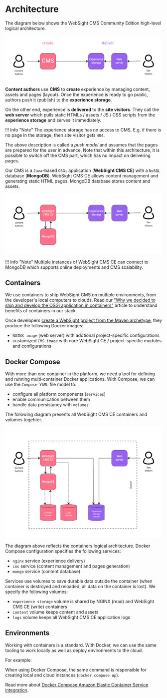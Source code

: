# Architecture
The diagram below shows the WebSight CMS Community Edition high-level logical architecture. 

![WebSight - logical architecture](logical-architecture.jpg)

**Content authors** use **CMS** to **create** experience by managing content, assets and pages (layout). Once the experience is ready to go public, authors push it (publish) to the **experience storage**. 

On the other end, experience is **delivered** to the **site visitors**. They call the **web server** which pulls static HTMLs / assets / JS / CSS scripts from the **experience storage** and serves it immediately.

!!! Info "Note" 
        The experience storage has no access to CMS. E.g. if there is no page in the storage, then site visitor gets `404`.

The above description is called a *push model* and assumes that the pages are prepared for the user in advance. Note that within this architecture, it is possible to switch off the CMS part, which has no impact on delivering pages.

Our CMS is a `Java`-based `OSGi` application (**WebSight CMS CE**) with a `NoSQL` database (**MongoDB**). WebSight CMS CE allows content management and generating static HTML pages. MongoDB database stores content and assets. 

![WebSight - logical architecture with MongoDB](logical-architecture-detailed.jpg)

!!! Info "Note"
        Multiple instances of WebSight CMS CE can connect to MongoDB which supports online deployments and CMS scalability.

## Containers
We use containers to ship WebSight CMS on multiple environments, from the developer's local computers to clouds. Read our ["Why we decided to ship and develop the OSGi application in containers"](https://www.websight.io/blog/2022/shipping-and-developing-osgi-application-in-container/) article to understand benefits of containers in our stack.

Once developers [create a WebSight project from the Maven archetype](../setup/), they produce the following Docker images:

- `NGINX image` (web server) with addtional project-specific configurations
- customized `CMS image` with core WebSight CE / project-specific modules and configurations

## Docker Compose
With more than one container in the platform, we need a tool for defining and running multi-container Docker applications. With Compose, we can use the `Compose YAML` file model to:

- configure all platform components (`services`)
- enable communication between them
- handle data persistancy with `volumes`

The following diagram presents all WebSight CMS CE containers and volumes togehter.

![WebSight - logical architecture](logical-architecture-containers.jpg)

The diagram above reflects the containers logical architecture. Docker Compose configuration specifies the following services:

- `nginx` service (experience delivery)
- `cms` service (content management and pages generation)
- `mongo` service (content database)

Services use volumes to save durable data outside the container (when container is destroyed and reloaded, all data on the container is lost). We specify the following  volumes:

- `experience storage` volume is shared by NGINX (read) and WebSight CMS CE (write) containers
- `content` volume keeps content and assets
- `logs` volume keeps all WebSight CMS CE application logs

## Environments

Working with containers is a standard. With Docker, we can use the same tooling to work locally as well as deploy environments to the cloud.

For example:

When using Docker Compose, the same command is responsible for creating local and cloud instances (`docker compose up`). 

Read more about [Docker Compose Amazon Elastic Container Service integration](./aws-ecs/).